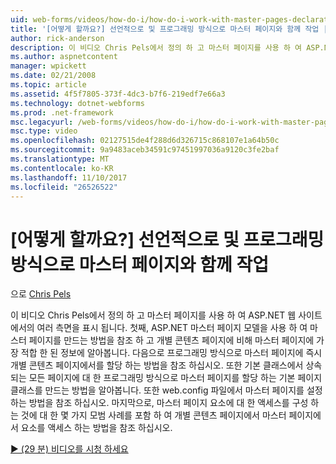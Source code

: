 ```yaml
---
uid: web-forms/videos/how-do-i/how-do-i-work-with-master-pages-declaratively-and-programmatically
title: '[어떻게 할까요?] 선언적으로 및 프로그래밍 방식으로 마스터 페이지와 함께 작업 | Microsoft Docs'
author: rick-anderson
description: 이 비디오 Chris Pels에서 정의 하 고 마스터 페이지를 사용 하 여 ASP.NET 웹 사이트에서의 여러 측면을 표시 됩니다. 첫째, 마스터 페이지 declarati를 만드는 방법을 참조 하십시오.
ms.author: aspnetcontent
manager: wpickett
ms.date: 02/21/2008
ms.topic: article
ms.assetid: 4f5f7805-373f-4dc3-b7f6-219edf7e66a3
ms.technology: dotnet-webforms
ms.prod: .net-framework
msc.legacyurl: /web-forms/videos/how-do-i/how-do-i-work-with-master-pages-declaratively-and-programmatically
msc.type: video
ms.openlocfilehash: 02127515de4f288d6d326715c868107e1a64b50c
ms.sourcegitcommit: 9a9483aceb34591c97451997036a9120c3fe2baf
ms.translationtype: MT
ms.contentlocale: ko-KR
ms.lasthandoff: 11/10/2017
ms.locfileid: "26526522"
---
```

<a name="how-do-i-work-with-master-pages-declaratively-and-programmatically"></a>[어떻게 할까요?] 선언적으로 및 프로그래밍 방식으로 마스터 페이지와 함께 작업
====================
으로 [Chris Pels](https://twitter.com/chrispels)

이 비디오 Chris Pels에서 정의 하 고 마스터 페이지를 사용 하 여 ASP.NET 웹 사이트에서의 여러 측면을 표시 됩니다. 첫째, ASP.NET 마스터 페이지 모델을 사용 하 여 마스터 페이지를 만드는 방법을 참조 하 고 개별 콘텐츠 페이지에 비해 마스터 페이지에 가장 적합 한 된 정보에 알아봅니다. 다음으로 프로그래밍 방식으로 마스터 페이지에 즉시 개별 콘텐츠 페이지에서를 할당 하는 방법을 참조 하십시오. 또한 기본 클래스에서 상속 되는 모든 페이지에 대 한 프로그래밍 방식으로 마스터 페이지를 할당 하는 기본 페이지 클래스를 만드는 방법을 알아봅니다. 또한 web.config 파일에서 마스터 페이지를 설정 하는 방법을 참조 하십시오. 마지막으로, 마스터 페이지 요소에 대 한 액세스를 구성 하는 것에 대 한 몇 가지 모범 사례를 포함 하 여 개별 콘텐츠 페이지에서 마스터 페이지에서 요소를 액세스 하는 방법을 참조 하십시오.

[&#9654; (29 분) 비디오를 시청 하세요](https://channel9.msdn.com/Blogs/ASP-NET-Site-Videos/how-do-i-work-with-master-pages-declaratively-and-programmatically)
